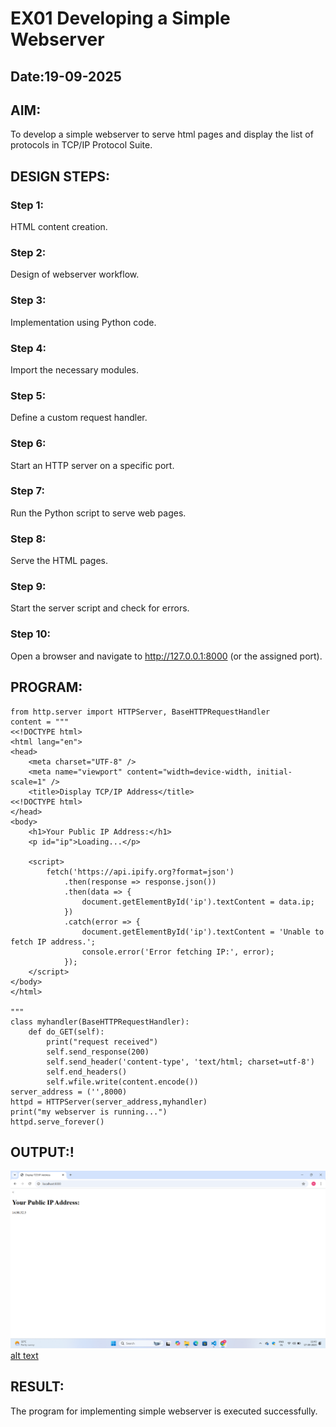 # EX01 Developing a Simple Webserver
## Date:19-09-2025

## AIM:
To develop a simple webserver to serve html pages and display the list of protocols in TCP/IP Protocol Suite.

## DESIGN STEPS:
### Step 1: 
HTML content creation.

### Step 2:
Design of webserver workflow.

### Step 3:
Implementation using Python code.

### Step 4:
Import the necessary modules.

### Step 5:
Define a custom request handler.

### Step 6:
Start an HTTP server on a specific port.

### Step 7:
Run the Python script to serve web pages.

### Step 8:
Serve the HTML pages.

### Step 9:
Start the server script and check for errors.

### Step 10:
Open a browser and navigate to http://127.0.0.1:8000 (or the assigned port).

## PROGRAM:
~~~
from http.server import HTTPServer, BaseHTTPRequestHandler
content = """
<<!DOCTYPE html>
<html lang="en">
<head>
    <meta charset="UTF-8" />
    <meta name="viewport" content="width=device-width, initial-scale=1" />
    <title>Display TCP/IP Address</title>
<<!DOCTYPE html>
</head>
<body>
    <h1>Your Public IP Address:</h1>
    <p id="ip">Loading...</p>

    <script>
        fetch('https://api.ipify.org?format=json')
            .then(response => response.json())
            .then(data => {
                document.getElementById('ip').textContent = data.ip;
            })
            .catch(error => {
                document.getElementById('ip').textContent = 'Unable to fetch IP address.';
                console.error('Error fetching IP:', error);
            });
    </script>
</body>
</html>

"""
class myhandler(BaseHTTPRequestHandler):
    def do_GET(self):
        print("request received")
        self.send_response(200)
        self.send_header('content-type', 'text/html; charset=utf-8')
        self.end_headers()
        self.wfile.write(content.encode())
server_address = ('',8000)
httpd = HTTPServer(server_address,myhandler)
print("my webserver is running...")
httpd.serve_forever()
~~~

## OUTPUT:!
![alt text](<Screenshot 2025-09-17 114312.png>)
[alt text](<Screenshot 2025-09-17 114213.png>)


## RESULT:
The program for implementing simple webserver is executed successfully.

